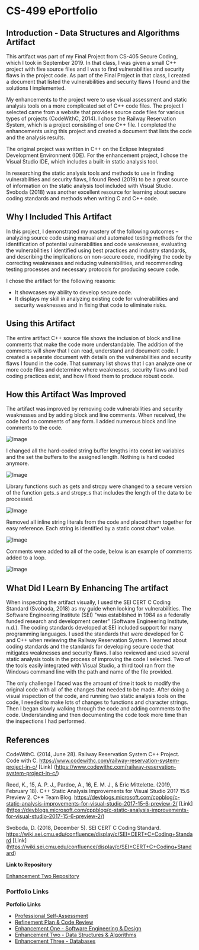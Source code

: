 # CS-499 ePortfolio

## Introduction - Data Structures and Algorithms Artifact

This artifact was part of my Final Project from CS-405 Secure Coding, which I took in September 2019. In that class, I was given a small C++ project with five source files and I was to find vulnerabilities and security flaws in the project code. As part of the Final Project in that class, I created a document that listed the vulnerabilities and security flaws I found and the solutions I implemented.

My enhancements to the project were to use visual assessment and static analysis tools on a more complicated set of C++ code files. The project I selected came from a website that provides source code files for various types of projects (CodeWithC, 2014).  I chose the Railway Reservation System, which is a project consisting of one C++ file. I completed the enhancements using this project and created a document that lists the code and the analysis results.

The original project was written in C++ on the Eclipse Integrated Development Environment (IDE). For the enhancement project, I chose the Visual Studio IDE, which includes a built-in static analysis tool.

In researching the static analysis tools and methods to use in finding vulnerabilities and security flaws, I found Reed (2019) to be a great source of information on the static analysis tool included with Visual Studio. Svoboda (2018) was another excellent resource for learning about secure coding standards and methods when writing C and C++ code.

## Why I Included This Artifact

In this project, I demonstrated my mastery of the following outcomes – analyzing source code using manual and automated testing methods for the identification of potential vulnerabilities and code weaknesses, evaluating the vulnerabilities I identified using best practices and industry standards, and describing the implications on non-secure code, modifying the code by correcting weaknesses and reducing vulnerabilities, and recommending testing processes and necessary protocols for producing secure code.

I chose the artifact for the following reasons:
- It showcases my ability to develop secure code.
- It displays my skill in analyzing existing code for vulnerabilities and security weaknesses and in fixing that code to eliminate risks.

## Using this Artifact

The entire artifact C++ source file shows the inclusion of block and line comments that make the code more understandable. The addition of the comments will show that I can read, understand and document code. I created a separate document with details on the vulnerabilities and security flaws I found in the code. That summary list shows that I can analyze one or more code files and determine where weaknesses, security flaws and bad coding practices exist, and how I fixed them to produce robust code.

## How this Artifact Was Improved

The artifact was improved by removing code vulnerabilities and security weaknesses and by adding block and line comments. When received, the code had no comments of any form. I added numerous block and line comments to the code.

![Image](images/E2/TopLevelCommentBlockAdded.png)

I changed all the hard-coded string buffer lengths into const int variables and the set the buffers to the assigned length. Nothing is hard coded anymore.

![Image](images/E2/ConstInt.png)

Library functions such as gets and strcpy were changed to a secure version of the function gets_s and strcpy_s that includes the length of the data to be processed.

![Image](images/E2/Strcpy.png)

Removed all inline string literals from the code and placed them together for easy reference. Each string is identified by a static const char*  value.

![Image](images/E2/StringLiterals.png)

Comments were added to all of the code, below is an example of comments added to a loop.

![Image](images/E2/CodeComments.png)

## What Did I Learn By Enhancing The artifact

When inspecting the artifact visually, I used the SEI CERT C Coding Standard (Svoboda, 2018) as my guide when looking for vulnerabilities. The Software Engineering Institute (SEI) "was established in 1984 as a federally funded research and development center" (Software Engineering Institute, n.d.). The coding standards developed at SEI included support for many programming languages. I used the standards that were developed for C and C++ when reviewing the Railway Reservation System. I learned about coding standards and the standards for developing secure code that mitigates weaknesses and security flaws.
I also reviewed and used several static analysis tools in the process of improving the code I selected. Two of the tools easily integrated with Visual Studio, a third tool ran from the Windows command line with the path and name of the file provided.

The only challenge I faced was the amount of time it took to modify the original code with all of the changes that needed to be made. After doing a visual inspection of the code, and running two static analysis tools on the code, I needed to make lots of changes to functions and character strings. Then I began slowly walking through the code and adding comments to the code. Understanding and then documenting the code took more time than the inspections I had performed.

## References

CodeWithC. (2014, June 28). Railway Reservation System C++ Project. Code with C. https://www.codewithc.com/railway-reservation-system-project-in-c/
[Link] (https://www.codewithc.com/railway-reservation-system-project-in-c/)

Reed, K., 15, A. P. J., Pardoe, A., 16, E. M. J., & Eric Mittelette. (2019, February 18). C++ Static Analysis Improvements for Visual Studio 2017 15.6 Preview 2. C++ Team Blog. https://devblogs.microsoft.com/cppblog/c-static-analysis-improvements-for-visual-studio-2017-15-6-preview-2/
[Link] (https://devblogs.microsoft.com/cppblog/c-static-analysis-improvements-for-visual-studio-2017-15-6-preview-2/)

Svoboda, D. (2018, December 5). SEI CERT C Coding Standard. https://wiki.sei.cmu.edu/confluence/display/c/SEI+CERT+C+Coding+Standard
[Link] (https://wiki.sei.cmu.edu/confluence/display/c/SEI+CERT+C+Coding+Standard)

**Link to Repository**

[Enhancement Two Repository](https://github.com/w-coleman-moore/EnhancementTwo)

### Portfolio Links

**Porfolio Links**<br>
* [Professional Self-Assessment](index.md)<br>
* [Refinement Plan & Code Review](CodeReview.md)<br>
* [Enhancement One - Software Engineering & Design](EnhancementOne.md)<br>
* [Enhancement Two - Data Structures & Algorithms](EnhancementTwo.md)<br>
* [Enhancement Three - Databases](EnhancementThree.md)
